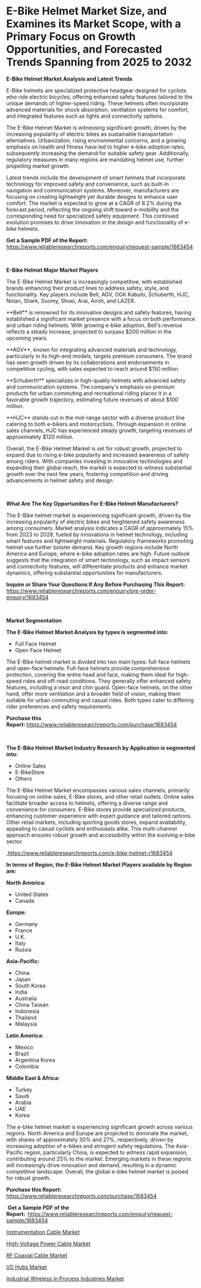 <p><h1>E-Bike Helmet Market Size, and Examines its Market Scope, with a Primary Focus on Growth Opportunities, and Forecasted Trends Spanning from 2025 to 2032</h1></p><p><strong>E-Bike Helmet Market Analysis and Latest Trends</strong></p>
<p><p>E-Bike helmets are specialized protective headgear designed for cyclists who ride electric bicycles, offering enhanced safety features tailored to the unique demands of higher-speed riding. These helmets often incorporate advanced materials for shock absorption, ventilation systems for comfort, and integrated features such as lights and connectivity options. </p><p>The E-Bike Helmet Market is witnessing significant growth, driven by the increasing popularity of electric bikes as sustainable transportation alternatives. Urbanization, rising environmental concerns, and a growing emphasis on health and fitness have led to higher e-bike adoption rates, subsequently increasing the demand for suitable safety gear. Additionally, regulatory measures in many regions are mandating helmet use, further propelling market growth.</p><p>Latest trends include the development of smart helmets that incorporate technology for improved safety and convenience, such as built-in navigation and communication systems. Moreover, manufacturers are focusing on creating lightweight yet durable designs to enhance user comfort. The market is expected to grow at a CAGR of 8.2% during the forecast period, reflecting the ongoing shift toward e-mobility and the corresponding need for specialized safety equipment. This continued evolution promises to drive innovation in the design and functionality of e-bike helmets.</p></p>
<p><strong>Get a Sample PDF of the Report:&nbsp;</strong> <a href="https://www.reliableresearchreports.com/enquiry/request-sample/1683454?utm_campaign=41&utm_medium=2&utm_source=Github&utm_content=ia&utm_term=26032025&utm_id=e-bike-helmet">https://www.reliableresearchreports.com/enquiry/request-sample/1683454</a></p>
<p>&nbsp;</p>
<p><strong>E-Bike Helmet Major Market Players</strong></p>
<p><p>The E-Bike Helmet Market is increasingly competitive, with established brands enhancing their product lines to address safety, style, and functionality. Key players include Bell, AGV, OGK Kabuto, Schuberth, HJC, Nolan, Shark, Suomy, Shoei, Arai, Airoh, and LAZER.</p><p>**Bell** is renowned for its innovative designs and safety features, having established a significant market presence with a focus on both performance and urban riding helmets. With growing e-bike adoption, Bell's revenue reflects a steady increase, projected to surpass $200 million in the upcoming years.</p><p>**AGV**, known for integrating advanced materials and technology, particularly in its high-end models, targets premium consumers. The brand has seen growth driven by its collaborations and endorsements in competitive cycling, with sales expected to reach around $150 million.</p><p>**Schuberth** specializes in high-quality helmets with advanced safety and communication systems. The company's emphasis on premium products for urban commuting and recreational riding places it in a favorable growth trajectory, estimating future revenues of about $100 million.</p><p>**HJC** stands out in the mid-range sector with a diverse product line catering to both e-bikers and motorcyclists. Through expansion in online sales channels, HJC has experienced steady growth, targeting revenues of approximately $120 million.</p><p>Overall, the E-Bike Helmet Market is set for robust growth, projected to expand due to rising e-bike popularity and increased awareness of safety among riders. With companies investing in innovative technologies and expanding their global reach, the market is expected to witness substantial growth over the next few years, fostering competition and driving advancements in helmet safety and design.</p></p>
<p>&nbsp;</p>
<p><strong>What Are The Key Opportunities For E-Bike Helmet Manufacturers?</strong></p>
<p><p>The E-Bike helmet market is experiencing significant growth, driven by the increasing popularity of electric bikes and heightened safety awareness among consumers. Market analysis indicates a CAGR of approximately 15% from 2023 to 2028, fueled by innovations in helmet technology, including smart features and lightweight materials. Regulatory frameworks promoting helmet use further bolster demand. Key growth regions include North America and Europe, where e-bike adoption rates are high. Future outlook suggests that the integration of smart technology, such as impact sensors and connectivity features, will differentiate products and enhance market dynamics, offering substantial opportunities for manufacturers.</p></p>
<p><strong>Inquire or Share Your Questions If Any Before Purchasing This Report:</strong> <a href="https://www.reliableresearchreports.com/enquiry/pre-order-enquiry/1683454?utm_campaign=41&utm_medium=2&utm_source=Github&utm_content=ia&utm_term=26032025&utm_id=e-bike-helmet">https://www.reliableresearchreports.com/enquiry/pre-order-enquiry/1683454</a></p>
<p>&nbsp;</p>
<p><strong>Market Segmentation</strong></p>
<p><strong>The E-Bike Helmet Market Analysis by types is segmented into:</strong></p>
<p><ul><li>Full Face Helmet</li><li>Open Face Helmet</li></ul></p>
<p><p>The E-Bike helmet market is divided into two main types: full-face helmets and open-face helmets. Full-face helmets provide comprehensive protection, covering the entire head and face, making them ideal for high-speed rides and off-road conditions. They generally offer enhanced safety features, including a visor and chin guard. Open-face helmets, on the other hand, offer more ventilation and a broader field of vision, making them suitable for urban commuting and casual rides. Both types cater to differing rider preferences and safety requirements.</p></p>
<p><strong>Purchase this Report:&nbsp;</strong><a href="https://www.reliableresearchreports.com/purchase/1683454?utm_campaign=41&utm_medium=2&utm_source=Github&utm_content=ia&utm_term=26032025&utm_id=e-bike-helmet">https://www.reliableresearchreports.com/purchase/1683454</a></p>
<p>&nbsp;</p>
<p><strong>The E-Bike Helmet Market Industry Research by Application is segmented into:</strong></p>
<p><ul><li>Online Sales</li><li>E-BikeStore</li><li>Others</li></ul></p>
<p><p>The E-Bike Helmet Market encompasses various sales channels, primarily focusing on online sales, E-Bike stores, and other retail outlets. Online sales facilitate broader access to helmets, offering a diverse range and convenience for consumers. E-Bike stores provide specialized products, enhancing customer experience with expert guidance and tailored options. Other retail markets, including sporting goods stores, expand availability, appealing to casual cyclists and enthusiasts alike. This multi-channel approach ensures robust growth and accessibility within the evolving e-bike sector.</p></p>
<p><a href="https://www.reliableresearchreports.com/e-bike-helmet-r1683454?utm_campaign=41&utm_medium=2&utm_source=Github&utm_content=ia&utm_term=26032025&utm_id=e-bike-helmet">&nbsp;https://www.reliableresearchreports.com/e-bike-helmet-r1683454</a></p>
<p><strong>In terms of Region, the E-Bike Helmet Market Players available by Region are:</strong></p>
<p>
    <p> <strong> North America: </strong>
        <ul>
            <li>United States</li>
            <li>Canada</li>
        </ul>
        </p> 
    <p> <strong> Europe: </strong>
        <ul>
            <li>Germany</li>
            <li>France</li>
            <li>U.K.</li>
            <li>Italy</li>
            <li>Russia</li>
        </ul>
        </p> 
    <p> <strong> Asia-Pacific: </strong>
        <ul>
            <li>China</li>
            <li>Japan</li>
            <li>South Korea</li>
            <li>India</li>
            <li>Australia</li>
            <li>China Taiwan</li>
            <li>Indonesia</li>
            <li>Thailand</li>
            <li>Malaysia</li>
        </ul>
        </p> 
    <p> <strong> Latin America: </strong>
        <ul>
            <li>Mexico</li>
            <li>Brazil</li>
            <li>Argentina Korea</li>
            <li>Colombia</li>
        </ul>
        </p> 
    <p> <strong> Middle East & Africa: </strong>
        <ul>
            <li>Turkey</li>
            <li>Saudi</li>
            <li>Arabia</li>
            <li>UAE</li>
            <li>Korea</li>
        </ul>
    </p>
    </p>
<p><p>The e-bike helmet market is experiencing significant growth across various regions. North America and Europe are projected to dominate the market, with shares of approximately 30% and 27%, respectively, driven by increasing adoption of e-bikes and stringent safety regulations. The Asia-Pacific region, particularly China, is expected to witness rapid expansion, contributing around 25% to the market. Emerging markets in these regions will increasingly drive innovation and demand, resulting in a dynamic competitive landscape. Overall, the global e-bike helmet market is poised for robust growth.</p></p>
<p><strong>Purchase this Report: </strong><a href="https://www.reliableresearchreports.com/purchase/1683454?utm_campaign=41&utm_medium=2&utm_source=Github&utm_content=ia&utm_term=26032025&utm_id=e-bike-helmet">https://www.reliableresearchreports.com/purchase/1683454</a></p>
<p>&nbsp;<strong>Get a Sample PDF of the Report:&nbsp;&nbsp;</strong><a href="https://www.reliableresearchreports.com/enquiry/request-sample/1683454?utm_campaign=41&utm_medium=2&utm_source=Github&utm_content=ia&utm_term=26032025&utm_id=e-bike-helmet">https://www.reliableresearchreports.com/enquiry/request-sample/1683454</a></p>
<p><strong></strong></p>
<p><p><a href="https://github.com/beyeagamizjp/Market-Research-Report-List-1/blob/main/instrumentation-cable-market.md?utm_campaign=41&utm_medium=2&utm_source=Github&utm_content=ia&utm_term=26032025&utm_id=e-bike-helmet">Instrumentation Cable Market</a></p><p><a href="https://github.com/siwerhommer97/Market-Research-Report-List-1/blob/main/high-voltage-power-cable-market.md?utm_campaign=41&utm_medium=2&utm_source=Github&utm_content=ia&utm_term=26032025&utm_id=e-bike-helmet">High-Voltage Power Cable Market</a></p><p><a href="https://github.com/baatetoshda/Market-Research-Report-List-1/blob/main/rf-coaxial-cable-market.md?utm_campaign=41&utm_medium=2&utm_source=Github&utm_content=ia&utm_term=26032025&utm_id=e-bike-helmet">RF Coaxial Cable Market</a></p><p><a href="https://github.com/naingbiner7i/Market-Research-Report-List-1/blob/main/io-hubs-market.md?utm_campaign=41&utm_medium=2&utm_source=Github&utm_content=ia&utm_term=26032025&utm_id=e-bike-helmet">I/O Hubs Market</a></p><p><a href="https://github.com/tabormahay2f/Market-Research-Report-List-1/blob/main/industrial-wireless-in-process-industries-market.md?utm_campaign=41&utm_medium=2&utm_source=Github&utm_content=ia&utm_term=26032025&utm_id=e-bike-helmet">Industrial Wireless in Process Industries Market</a></p></p>